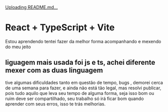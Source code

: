 [Uploading README.md…]()
# React + TypeScript + Vite

Estou aprendendo tentei fazer da melhor forma acompanhando e mexendo do meu jeito

## liguagem mais usada foi js e ts, achei diferente mexer com as duas linguagem  

tive algumas dificuldades tanto em questão de tempo, bugs , demorei cerca de uma semana para fazer, e ainda não está tão legal, mas resolvi publicar, pois tudo aquilo que leva seu tempo de alguma forma, seja isso bom ou ruim deve ser compartilhado, seu trabalho só irá ficar bom quando aprender com seus erros, isso te trás melhorias.
